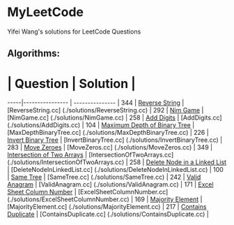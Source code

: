 # MyLeetCode
Yifei Wang's solutions for LeetCode Questions

## Algorithms:
 #  | Question           |  Solution       | 
 -----|---------------- | --------------- |
 344 | [Reverse String](https://leetcode.com/problems/reverse-string/) | [ReverseString.cc] (./solutions/ReverseString.cc) |
 292 | [Nim Game](https://leetcode.com/problems/nim-game/) | [NimGame.cc] (./solutions/NimGame.cc) |
 258 | [Add Digits](https://leetcode.com/problems/add-digits/) | [AddDigits.cc] (./solutions/AddDigits.cc) |
 104 | [Maximum Depth of Binary Tree](https://leetcode.com/problems/maximum-depth-of-binary-tree/) | [MaxDepthBinaryTree.cc] (./solutions/MaxDepthBinaryTree.cc) |
 226 | [Invert Binary Tree](https://leetcode.com/problems/invert-binary-tree/) | [InvertBinaryTree.cc] (./solutions/InvertBinaryTree.cc) |
 283 | [Move Zeroes](https://leetcode.com/problems/move-zeroes/) | [MoveZeros.cc] (./solutions/MoveZeros.cc) |
349 | [Intersection of Two Arrays](https://leetcode.com/problems/intersection-of-two-arrays/) | [IntersectionOfTwoArrays.cc] (./solutions/IntersectionOfTwoArrays.cc) |
 258 | [Delete Node in a Linked List](https://leetcode.com/problems/delete-node-in-a-linked-list/) | [DeleteNodeInLinkedList.cc] (./solutions/DeleteNodeInLinkedList.cc) |
 100 | [Same Tree](https://leetcode.com/problems/same-tree/) | [SameTree.cc] (./solutions/SameTree.cc) |
 242 | [Valid Anagram](https://leetcode.com/problems/valid-anagram/) | [ValidAnagram.cc] (./solutions/ValidAnagram.cc) |
 171 | [Excel Sheet Column Number](https://leetcode.com/problems/excel-sheet-column-number/) | [ExcelSheetColumnNumber.cc] (./solutions/ExcelSheetColumnNumber.cc) |
 169 | [Majority Element](https://leetcode.com/problems/majority-element/) | [MajorityElement.cc] (./solutions/MajorityElement.cc) |
 217 | [Contains Duplicate](https://leetcode.com/problems/contains-duplicate/) | [ContainsDuplicate.cc] (./solutions/ContainsDuplicate.cc) |

